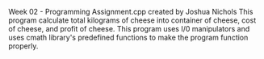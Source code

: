 Week 02 - Programming Assignment.cpp created by Joshua Nichols
This program calculate total kilograms of cheese into container of cheese, cost of cheese, and profit of cheese.
This program uses I/0 manipulators and uses cmath library's predefined functions to make the program function properly.